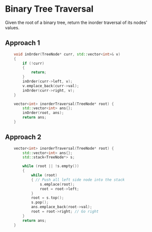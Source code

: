 # Binary Tree Traversal

Given the root of a binary tree, return the inorder traversal of its nodes' values.


## Approach 1

``` C++
    void inOrder(TreeNode* curr, std::vector<int>& v)
    {
        if (!curr)
        {
            return;
        }
        inOrder(curr->left, v);
        v.emplace_back(curr->val);
        inOrder(curr->right, v);
    }

    vector<int> inorderTraversal(TreeNode* root) {
        std::vector<int> ans{};
        inOrder(root, ans);
        return ans;
    }
```

## Approach 2
``` C++
    vector<int> inorderTraversal(TreeNode* root) {
        std::vector<int> ans{};
        std::stack<TreeNode*> s;

        while (root || !s.empty())
        {
            while (root)
            { // Push all left side node into the stack
                s.emplace(root);
                root = root->left;
            }
            root = s.top();
            s.pop();
            ans.emplace_back(root->val); 
            root = root->right; // Go right 
        }
        return ans;
    }
```